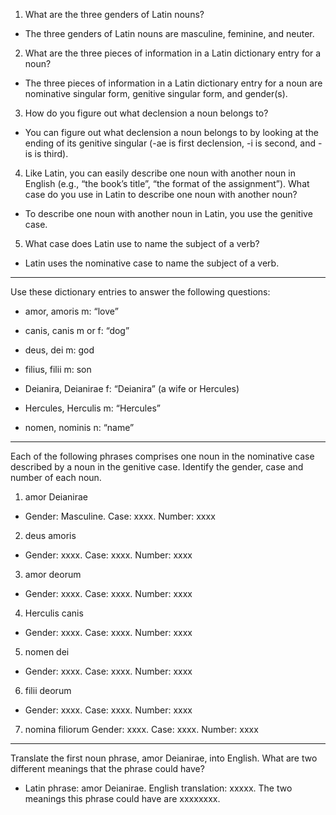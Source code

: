 1. What are the three genders of Latin nouns?
- The three genders of Latin nouns are masculine, feminine, and neuter.

2. What are the three pieces of information in a Latin dictionary entry for a noun?
- The three pieces of information in a Latin dictionary entry for a noun are nominative singular form, genitive singular form, and gender(s).

3. How do you figure out what declension a noun belongs to?
- You can figure out what declension a noun belongs to by looking at the ending of its genitive singular (-ae is first declension, -i is second, and -is is third).

4. Like Latin, you can easily describe one noun with another noun in English (e.g., “the book’s title”, “the format of the assignment”). What case do you use in Latin to describe one noun with another noun?
- To describe one noun with another noun in Latin, you use the genitive case.

5. What case does Latin use to name the subject of a verb?
- Latin uses the nominative case to name the subject of a verb.
---
Use these dictionary entries to answer the following questions:
- amor, amoris m: “love”

- canis, canis m or f: “dog”

- deus, dei m: god

- filius, filii m: son

- Deianira, Deianirae f: “Deianira” (a wife or Hercules)

- Hercules, Herculis m: “Hercules”

- nomen, nominis n: “name”
---
Each of the following phrases comprises one noun in the nominative case described by a noun in the genitive case. Identify the gender, case and number of each noun.
1. amor Deianirae
- Gender: Masculine. Case: xxxx. Number: xxxx

2. deus amoris
- Gender: xxxx. Case: xxxx. Number: xxxx

3. amor deorum
- Gender: xxxx. Case: xxxx. Number: xxxx

4. Herculis canis
- Gender: xxxx. Case: xxxx. Number: xxxx

5. nomen dei
- Gender: xxxx. Case: xxxx. Number: xxxx

6. filii deorum
- Gender: xxxx. Case: xxxx. Number: xxxx

7. nomina filiorum
Gender: xxxx. Case: xxxx. Number: xxxx
---
Translate the first noun phrase, amor Deianirae, into English. What are two different meanings that the phrase could have?
- Latin phrase: amor Deianirae. English translation: xxxxx. The two meanings this phrase could have are xxxxxxxx.

